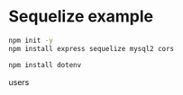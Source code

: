 # Sequelize example

```sh
npm init -y
npm install express sequelize mysql2 cors
```

```sh
npm install dotenv
```

users
